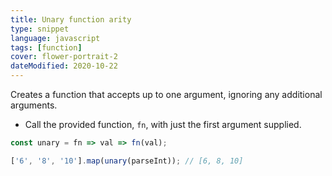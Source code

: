 ```yaml
---
title: Unary function arity
type: snippet
language: javascript
tags: [function]
cover: flower-portrait-2
dateModified: 2020-10-22
---
```


Creates a function that accepts up to one argument, ignoring any additional arguments.

- Call the provided function, `fn`, with just the first argument supplied.

```js
const unary = fn => val => fn(val);
```

```js
['6', '8', '10'].map(unary(parseInt)); // [6, 8, 10]
```
